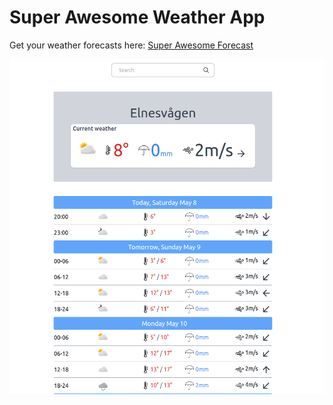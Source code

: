 # Super Awesome Weather App

Get your weather forecasts here: [Super Awesome Forecast](https://super-awesome-weather-app.web.app/)

![weather_app](images/super_awesome_weather_app.png?raw=true)

